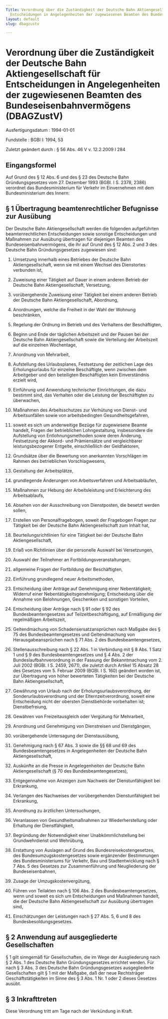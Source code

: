 ```yaml
---
Title: Verordnung über die Zuständigkeit der Deutsche Bahn Aktiengesellschaft für
  Entscheidungen in Angelegenheiten der zugewiesenen Beamten des Bundeseisenbahnvermögens
layout: default
slug: dbagzustv

---
```


# Verordnung über die Zuständigkeit der Deutsche Bahn Aktiengesellschaft für Entscheidungen in Angelegenheiten der zugewiesenen Beamten des Bundeseisenbahnvermögens (DBAGZustV)

Ausfertigungsdatum
:   1994-01-01

Fundstelle
:   BGBl I: 1994, 53

Zuletzt geändert durch
:   § 56 Abs. 46 V v. 12.2.2009 I 284


## Eingangsformel

Auf Grund des § 12 Abs. 6 und des § 23 des Deutsche Bahn
Gründungsgesetzes vom 27. Dezember 1993 (BGBl. I S. 2378, 2386)
verordnet das Bundesministerium für Verkehr im Einvernehmen mit dem
Bundesministerium des Innern:


## § 1 Übertragung beamtenrechtlicher Befugnisse zur Ausübung

Der Deutsche Bahn Aktiengesellschaft werden die folgenden aufgeführten
beamtenrechtlichen Entscheidungen sowie sonstige Entscheidungen und
Maßnahmen zur Ausübung übertragen für diejenigen Beamten des
Bundeseisenbahnvermögens, die ihr auf Grund des § 12 Abs. 2 und 3 des
Deutsche Bahn Gründungsgesetzes zugewiesen sind:

1.  Umsetzung innerhalb eines Betriebes der Deutsche Bahn
    Aktiengesellschaft, wenn sie mit einem Wechsel des Dienstortes
    verbunden ist,


2.  Zuweisung einer Tätigkeit auf Dauer in einem anderen Betrieb der
    Deutsche Bahn Aktiengesellschaft, Versetzung,


3.  vorübergehende Zuweisung einer Tätigkeit bei einem anderen Betrieb der
    Deutsche Bahn Aktiengesellschaft, Abordnung,


4.  Anordnungen, welche die Freiheit in der Wahl der Wohnung beschränken,


5.  Regelung der Ordnung im Betrieb und des Verhaltens der Beschäftigten,


6.  Beginn und Ende der täglichen Arbeitszeit und der Pausen bei der
    Deutsche Bahn Aktiengesellschaft sowie die Verteilung der Arbeitszeit
    auf die einzelnen Wochentage,


7.  Anordnung von Mehrarbeit,


8.  Aufstellung des Urlaubsplanes, Festsetzung der zeitlichen Lage des
    Erholungsurlaubs für einzelne Beschäftigte, wenn zwischen dem
    Arbeitgeber und den beteiligten Beschäftigten kein Einverständnis
    erzielt wird,


9.  Einführung und Anwendung technischer Einrichtungen, die dazu bestimmt
    sind, das Verhalten oder die Leistung der Beschäftigten zu überwachen,


10. Maßnahmen des Arbeitsschutzes zur Verhütung von Dienst- und
    Arbeitsunfällen sowie von arbeitsbedingten Gesundheitsgefahren,


11. soweit es sich um anderweitige Bezüge für zugewiesene Beamte handelt,
    Fragen der betrieblichen Lohngestaltung, insbesondere die Aufstellung
    von Entlohnungsmethoden sowie deren Änderung, Festsetzung der Akkord-
    und Prämiensätze und vergleichbarer leistungsbezogener Entgelte,
    einschließlich der Geldfaktoren,


12. Grundsätze über die Bewertung von anerkannten Vorschlägen im Rahmen
    des betrieblichen Vorschlagwesens,


13. Gestaltung der Arbeitsplätze,


14. grundlegende Änderungen von Arbeitsverfahren und Arbeitsabläufen,


15. Maßnahmen zur Hebung der Arbeitsleistung und Erleichterung des
    Arbeitsablaufs,


16. Absehen von der Ausschreibung von Dienstposten, die besetzt werden
    sollen,


17. Erstellen von Personalfragebogen, soweit der Fragebogen Fragen zur
    Tätigkeit bei der Deutsche Bahn Aktiengesellschaft zum Inhalt hat,


18. Beurteilungsrichtlinien für eine Tätigkeit bei der Deutsche Bahn
    Aktiengesellschaft,


19. Erlaß von Richtlinien über die personelle Auswahl bei Versetzungen,


20. Auswahl der Teilnehmer an Fortbildungsveranstaltungen,


21. allgemeine Fragen der Fortbildung der Beschäftigten,


22. Einführung grundlegend neuer Arbeitsmethoden,


23. Entscheidung über Anträge auf Genehmigung einer Nebentätigkeit;
    Widerruf einer Nebentätigkeitsgenehmigung; Entscheidung über die
    Annahme von Belohnungen, Geschenken und sonstigen Vorteilen,


24. Entscheidung über Anträge nach § 91 oder § 92 des
    Bundesbeamtengesetzes auf Teilzeitbeschäftigung, auf Ermäßigung der
    regelmäßigen Arbeitszeit,


25. Geltendmachung von Schadensersatzansprüchen nach Maßgabe des § 75 des
    Bundesbeamtengesetzes und Geltendmachung von Herausgabeansprüchen nach
    § 71 Abs. 2 des Bundesbeamtengesetzes,


26. Stellenausschreibung nach § 22 Abs. 1 in Verbindung mit § 8 Abs. 1
    Satz 1 und § 9 des Bundesbeamtengesetzes und § 4 Abs. 2 der
    Bundeslaufbahnverordnung in der Fassung der Bekanntmachung vom 2. Juli
    2002 (BGBl. I S. 2459, 2671), die zuletzt durch Artikel 15 Absatz 28
    des Gesetzes vom 5. Februar 2009 (BGBl. I S. 160) geändert worden ist,
    zur Übertragung von höher bewerteten Tätigkeiten bei der Deutsche Bahn
    Aktiengesellschaft,


27. Gewährung von Urlaub nach der Erholungsurlaubsverordnung, der
    Sonderurlaubsverordnung und der Elternzeitverordnung, soweit eine
    Entscheidung nicht der obersten Dienstbehörde vorbehalten ist;
    Dienstbefreiung,


28. Gewähren von Freizeitausgleich oder Vergütung für Mehrarbeit,


29. Anordnung und Genehmigung von Dienstreisen und Dienstgängen,


30. vorübergehende Untersagung der Dienstausübung,


31. Genehmigung nach § 67 Abs. 3 sowie die §§ 68 und 69 des
    Bundesbeamtengesetzes in Angelegenheiten der Deutsche Bahn
    Aktiengesellschaft,


32. Auskünfte an die Presse in Angelegenheiten der Deutsche Bahn
    Aktiengesellschaft (§ 70 des Bundesbeamtengesetzes),


33. Entgegennahme von Anzeigen zum Nachweis der Dienstunfähigkeit bei
    Erkrankung,


34. Verlangen des Nachweises der vorübergehenden Dienstunfähigkeit bei
    Erkrankung,


35. Anordnung zu ärztlichen Untersuchungen,


36. Veranlassen von Gesundheitsmaßnahmen zur Wiederherstellung oder
    Erhaltung der Dienstfähigkeit,


37. Begründung der Notwendigkeit einer Unabkömmlichstellung bei
    Grundwehrdienst und Wehrübung,


38. Erstattung von Auslagen auf Grund des Bundesreisekostengesetzes, des
    Bundesumzugskostengesetzes sowie ergänzender Bestimmungen des
    Bundesministeriums für Verkehr, Bau und Stadtentwicklung nach § 7 Abs.
    5 des Gesetzes zur Zusammenführung und Neugliederung der
    Bundeseisenbahnen,


39. Zusage der Umzugskostenvergütung,


40. Führen von Teilakten nach § 106 Abs. 2 des Bundesbeamtengesetzes, wenn
    und soweit es sich um Entscheidungen und Maßnahmen handelt, die der
    Deutsche Bahn Aktiengesellschaft zur Ausübung übertragen sind,


41. Einschätzungen der Leistungen nach § 27 Abs. 5, 6 und 8 des
    Bundesbesoldungsgesetzes.





## § 2 Anwendung auf ausgegliederte Gesellschaften

§ 1 gilt sinngemäß für Gesellschaften, die im Wege der Ausgliederung
nach § 2 Abs. 1 des Deutsche Bahn Gründungsgesetzes errichtet werden.
Für nach § 3 Abs. 3 des Deutsche Bahn Gründungsgesetzes ausgegliederte
Gesellschaften gilt § 1 mit der Maßgabe, daß der neue Rechtsträger
Geschäftstätigkeiten im Sinne des § 3 Abs. 1 Nr. 1 oder 2 dieses
Gesetzes ausübt.


## § 3 Inkrafttreten

Diese Verordnung tritt am Tage nach der Verkündung in Kraft.

